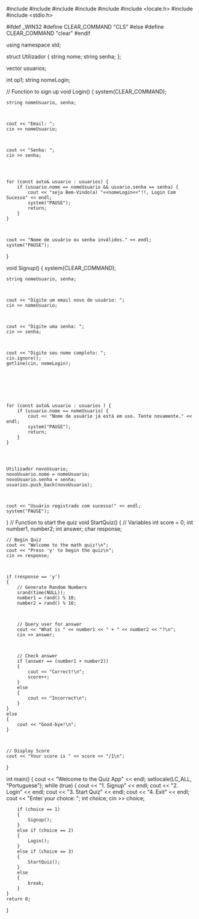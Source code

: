 #include <iostream>
#include <string>
#include <cstdlib>
#include <ctime>
#include <map>
#include <locale.h>
#include <vector>
#include <stdio.h>

 

#ifdef _WIN32
#define CLEAR_COMMAND "CLS"
#else
#define CLEAR_COMMAND "clear"
#endif

 

using namespace std;

 

struct Utilizador {
    string nome;
    string senha;
};

 

vector<Utilizador> usuarios;

 

int op1;
string nomeLogin;

 

 

// Function to sign up
void Login() {
    system(CLEAR_COMMAND);

 

    string nomeUsuario, senha;

 

    cout << "Email: ";
    cin >> nomeUsuario;

 

    cout << "Senha: ";
    cin >> senha;

 


    for (const auto& usuario : usuarios) {
        if (usuario.nome == nomeUsuario && usuario.senha == senha) {
            cout << "seja Bem-Vindo(a) "<<nomeLogin<<"!!, Login Com Sucesso" << endl;
            system("PAUSE");
            return;
        }
    }

 

    cout << "Nome de usuário ou senha inválidos." << endl;
    system("PAUSE");
}

 

void Signup() {
    system(CLEAR_COMMAND);

 

    string nomeUsuario, senha;

 

    cout << "Digite um email novo de usuário: ";
    cin >> nomeUsuario;

 

    cout << "Digite uma senha: ";
    cin >> senha;

 

    cout << "Digite seu nome completo: ";
    cin.ignore();
    getline(cin, nomeLogin);

 

 

 

    for (const auto& usuario : usuarios ) {
        if (usuario.nome == nomeUsuario) {
            cout << "Nome de usuário já está em uso. Tente novamente." << endl;
            system("PAUSE");
            return;
        }
    }

 


    Utilizador novoUsuario;
    novoUsuario.nome = nomeUsuario;
    novoUsuario.senha = senha;
    usuarios.push_back(novoUsuario);

 

    cout << "Usuário registrado com sucesso!" << endl;
    system("PAUSE");
}
// Function to start the quiz
void StartQuiz()
{
    // Variables
    int score = 0;
    int number1, number2;
    int answer;
    char response;

 

    // Begin Quiz
    cout << "Welcome to the math quiz!\n";
    cout << "Press 'y' to begin the quiz\n";
    cin >> response;

 

    if (response == 'y')
    {
        // Generate Random Numbers
        srand(time(NULL));
        number1 = rand() % 10;
        number2 = rand() % 10;

 

        // Query user for answer
        cout << "What is " << number1 << " + " << number2 << "?\n";
        cin >> answer;

 

        // Check answer
        if (answer == (number1 + number2))
        {
            cout << "Correct!\n";
            score++;
        }
        else
        {
            cout << "Incorrect\n";
        }
    }
    else
    {
        cout << "Good-bye!\n";
    }

 

    // Display Score
    cout << "Your score is " << score << "/1\n";

 


}

 

int main()
{
    cout << "Welcome to the Quiz App" << endl;
setlocale(LC_ALL, "Portuguese");
    while (true)
    {
        cout << "1. Signup" << endl;
        cout << "2. Login" << endl;
        cout << "3. Start Quiz" << endl;
        cout << "4. Exit" << endl;
        cout << "Enter your choice: ";
        int choice;
        cin >> choice;

 

        if (choice == 1)
        {
            Signup();
        }
        else if (choice == 2)
        {
            Login();
        }
        else if (choice == 3)
        {
            StartQuiz();
        }
        else
        {
            break;
        }
    }
    return 0;
}
